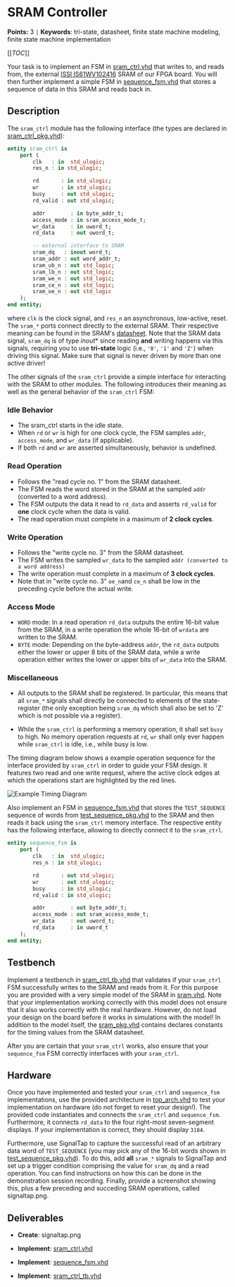 
# SRAM Controller

**Points:** 3 `|` **Keywords**: tri-state, datasheet, finite state machine modeling, finite state machine implementation

[[_TOC_]]

Your task is to implement an FSM in [sram_ctrl.vhd](src/sram_ctrl.vhd) that writes to, and reads from, the external [ISSI IS61WV102416](https://www.issi.com/WW/pdf/61WV102416ALL.pdf) SRAM of our FPGA board.
You will then further implement a simple FSM in [sequence_fsm.vhd](src/sequence_fsm.vhd) that stores a sequence of data in this SRAM and reads back in.



## Description

The `sram_ctrl` module has the following interface (the types are declared in [sram_ctrl_pkg.vhd](src/sram_ctrl_pkg.vhd)):


```vhdl
entity sram_ctrl is
	port (
		clk   : in  std_ulogic;
		res_n : in std_ulogic;

		rd       : in std_ulogic;
		wr       : in std_ulogic;
		busy     : out std_ulogic;
		rd_valid : out std_ulogic;

		addr        : in byte_addr_t;
		access_mode : in sram_access_mode_t;
		wr_data     : in uword_t;
		rd_data     : out uword_t;

		-- external interface to SRAM
		sram_dq   : inout word_t;
		sram_addr : out word_addr_t;
		sram_ub_n : out std_logic;
		sram_lb_n : out std_logic;
		sram_we_n : out std_logic;
		sram_ce_n : out std_logic;
		sram_oe_n : out std_logic
	);
end entity;
```


where `clk` is the clock signal, and `res_n` an asynchronous, low-active, reset.
The `sram_*` ports connect directly to the external SRAM.
Their respective meaning can be found in the SRAM's [datasheet](https://www.issi.com/WW/pdf/61WV102416ALL.pdf).
Note that the SRAM data signal, `sram_dq` is of type *inout** since reading **and** writing happens via this signals, requiring you to use **tri-state** logic (i.e., `'0'`, `'1'` and `'Z'`) when driving this signal.
Make sure that signal is never driven by more than one active driver!


The other signals of the `sram_ctrl` provide a simple interface for interacting with the SRAM to other modules.
The following introduces their meaning as well as the general behavior of the `sram_ctrl` FSM:

### Idle Behavior
- The sram_ctrl starts in the idle state.
- When `rd` or `wr` is high for one clock cycle, the FSM samples `addr`, `access_mode`, and `wr_data` (if applicable).
- If both `rd` and `wr` are asserted simultaneously, behavior is undefined.

### Read Operation
- Follows the "read cycle no. 1" from the SRAM datasheet.
- The FSM reads the word stored in the SRAM at the sampled `addr` (converted to a word address).
- The FSM outputs the data it read to `rd_data` and asserts `rd_valid` for **one** clock cycle when the data is valid.
- The read operation must complete in a maximum of **2 clock cycles**.

### Write Operation
- Follows the "write cycle no. 3" from the SRAM datasheet.
- The FSM writes the sampled `wr_data` to the sampled `addr (converted to a word address)`
- The write operation must complete in a maximum of **3 clock cycles**.
- Note that in "write cycle no. 3" `oe_n`and `ce_n` shall be low in the preceding cycle before the actual write.

### Access Mode
- `WORD` mode: In a read operation `rd_data` outputs the entire 16-bit value from the SRAM, in a write operation the whole 16-bit of `wrdata` are written to the SRAM.
- `BYTE` mode: Depending on the byte-address `addr`, the `rd_data` outputs either the lower or upper 8 bits of the SRAM data, while a write operation either writes the lower or upper bits of `wr_data` into the SRAM.

### Miscellaneous

- All outputs to the SRAM shall be registered.
  In particular, this means that all `sram_*` signals shall directly be connected to elements of the state-register (the only exception being `sram_dq` which shall also be set to 'Z' which is not possible via a register).

- While the `sram_ctrl` is performing a memory operation, it shall set `busy` to high.
  No memory operation requests at `rd`, `wr` shall only ever happen while `sram_ctrl` is idle, i.e., while busy is low.

The timing diagram below shows a example operation sequence for the interface provided by `sram_ctrl` in order to guide your FSM design.
It features two read and one write request, where the active clock edges at which the operations start are highlighted by the red lines.


![Example Timing Diagram](.mdata/example_timing.svg)

Also implement an FSM in [sequence_fsm.vhd](src/sequence_fsm.vhd) that stores the `TEST_SEQUENCE` sequence of words from [test_sequence_pkg.vhd](src/test_sequence_pkg.vhd) to the SRAM and then reads it back using the `sram_ctrl` memory interface.
The respective entity has the following interface, allowing to directly connect it to the `sram_ctrl`.



```vhdl
entity sequence_fsm is
	port (
		clk   : in  std_ulogic;
		res_n : in std_ulogic;

		rd       : out std_ulogic;
		wr       : out std_ulogic;
		busy     : in std_ulogic;
		rd_valid : in std_ulogic;

		addr        : out byte_addr_t;
		access_mode : out sram_access_mode_t;
		wr_data     : out uword_t;
		rd_data     : in uword_t
	);
end entity;
```




## Testbench

Implement a testbench in [sram_ctrl_tb.vhd](tb/sram_ctrl_tb.vhd) that validates if your `sram_ctrl` FSM successfully writes to the SRAM and reads from it.
For this purpose you are provided with a very simple model of the SRAM in [sram.vhd](tb/sram.vhd).
Note that your implementation working correctly with this model does not ensure that it also works correctly with the real hardware.
However, do not load your design on the board before it works in simulations with the model!
In addition to the model itself, the [sram_pkg.vhd](tb/sram_pkg.vhd) contains declares constants for the timing values from the SRAM datasheet.


After you are certain that your `sram_ctrl` works, also ensure that your `sequence_fsm` FSM correctly interfaces with your `sram_ctrl`.




## Hardware

Once you have implemented and tested your `sram_ctrl` and `sequence_fsm` implementations, use the provided architecture in [top_arch.vhd](top_arch.vhd) to test your implementation on hardware (do not forget to reset your design!).
The provided code instantiates and connects the `sram_ctrl` and `sequence_fsm`.
Furthermore, it connects `rd_data` to the four right-most seven-segment displays.
If your implementation is correct, they should display `3184`.

Furthermore, use SignalTap to capture the successful read of an arbitrary data word of `TEST_SEQUENCE` (you may pick any of the 16-bit words shown in [test_sequence_pkg.vhd](src/test_sequence_pkg.vhd)).
To do this, add **all** `sram_*` signals to SignalTap and set up a trigger condition comprising the value for `sram_dq` and a read operation.
You can find instructions on how this can be done in the demonstration session recording.
Finally, provide a screenshot showing this, plus a few preceding and succeding SRAM operations, called signaltap.png.



## Deliverables

- **Create**: signaltap.png

- **Implement**: [sram_ctrl.vhd](src/sram_ctrl.vhd)

- **Implement**: [sequence_fsm.vhd](src/sequence_fsm.vhd)

- **Implement**: [sram_ctrl_tb.vhd](tb/sram_ctrl_tb.vhd)
